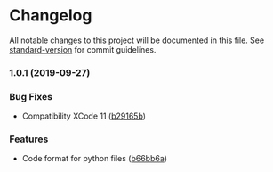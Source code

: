 # Changelog

All notable changes to this project will be documented in this file. See [standard-version](https://github.com/conventional-changelog/standard-version) for commit guidelines.

### 1.0.1 (2019-09-27)


### Bug Fixes

* Compatibility XCode 11 ([b29165b](https://github.com/sampayo/alfred-workFlows-iossimulator/commit/b29165b))


### Features

* Code format for python files ([b66bb6a](https://github.com/sampayo/alfred-workFlows-iossimulator/commit/b66bb6a))
